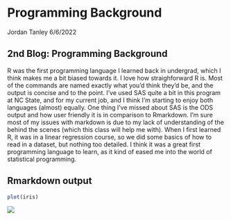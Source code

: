 Programming Background
================
Jordan Tanley
6/6/2022

## 2nd Blog: Programming Background

R was the first programming language I learned back in undergrad, which
I think makes me a bit biased towards it. I love how straighforward R
is. Most of the commands are named exactly what you’d think they’d be,
and the output is concise and to the point. I’ve used SAS quite a bit in
this program at NC State, and for my current job, and I think I’m
starting to enjoy both languages (almost) equally. One thing I’ve missed
about SAS is the ODS output and how user friendly it is in comparison to
Rmarkdown. I’m sure most of my issues with markdown is due to my lack of
understanding of the behind the scenes (which this class will help me
with). When I first learned R, it was in a linear regression course, so
we did some basics of how to read in a dataset, but nothing too
detailed. I think it was a great first programming language to learn, as
it kind of eased me into the world of statistical programming.

## Rmarkdown output

``` r
plot(iris)
```

![](/Users/jordantanley/Desktop/Graduate/ST%20558/jetanley.github.io/_posts/2022-06-06-Second-Blog-Post_files/figure-gfm/unnamed-chunk-1-1.png)<!-- -->
